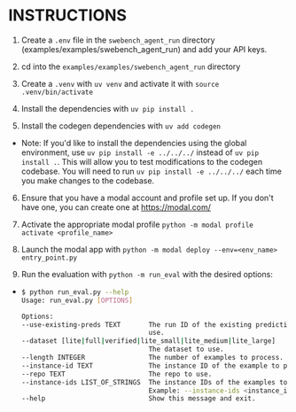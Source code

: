 # INSTRUCTIONS

1. Create a `.env` file in the `swebench_agent_run` directory (examples/examples/swebench_agent_run) and add your API keys.

1. cd into the `examples/examples/swebench_agent_run` directory

1. Create a `.venv` with `uv venv` and activate it with `source .venv/bin/activate`

1. Install the dependencies with `uv pip install .`

1. Install the codegen dependencies with `uv add codegen`

- Note: If you'd like to install the dependencies using the global environment, use `uv pip install -e ../../../` instead of `uv pip install .`. This will allow you to test modifications to the codegen codebase. You will need to run `uv pip install -e ../../../` each time you make changes to the codebase.

6. Ensure that you have a modal account and profile set up. If you don't have one, you can create one at https://modal.com/

1. Activate the appropriate modal profile `python -m modal profile activate <profile_name>`

1. Launch the modal app with `python -m modal deploy --env=<env_name> entry_point.py`

1. Run the evaluation with `python -m run_eval` with the desired options:

- ```bash
  $ python run_eval.py --help
  Usage: run_eval.py [OPTIONS]

  Options:
  --use-existing-preds TEXT       The run ID of the existing predictions to
                                  use.
  --dataset [lite|full|verified|lite_small|lite_medium|lite_large]
                                  The dataset to use.
  --length INTEGER                The number of examples to process.
  --instance-id TEXT              The instance ID of the example to process.
  --repo TEXT                     The repo to use.
  --instance-ids LIST_OF_STRINGS  The instance IDs of the examples to process.
                                  Example: --instance-ids <instance_id1>,<instance_id2>,...
  --help                          Show this message and exit.
  ```
